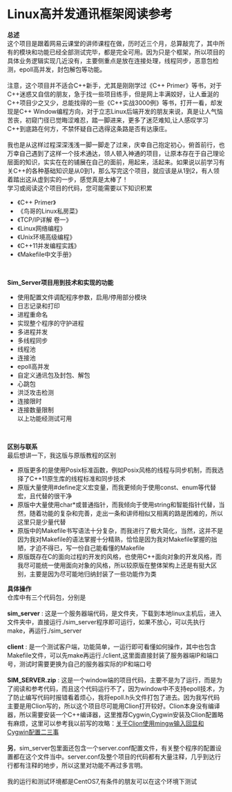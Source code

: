 Linux高并发通讯框架阅读参考                                                   
=======================

 **总述**<br>
   这个项目是跟着网易云课堂的讲师课程在做，历时近三个月，总算敲完了，其中所有的模块和功能已经全部测试完毕，都是完全可用。因为只是个框架，所以项目的具体业务逻辑实现几近没有，主要侧重点是放在连接处理，线程同步，恶意包检测，epoll高并发，封包解包等功能。<br>
   <br>
   注意，这个项目并不适合C++新手，尤其是刚刚学过《C++ Primer》等书，对于C++迷惑又自信的朋友，急于找一些项目练手，但是网上丰满姣好，让人垂涎的C++项目少之又少，总能找得的一些《C++实战3000例》等书，打开一看，却发现是C++ Window编程方向，对于立志Linux后端开发的朋友来说，真是让人气恼苦丧，初窥门径已觉晦涩难忍，踏一脚进来，更多了迷茫难知,让人感叹学习C++到底路在何方，不禁怀疑自己选得这条路是否有达康庄。<br>
   <br>
   我也是从这样过程深深浅浅一脚一脚走了过来，庆幸自己抱定初心，俯首前行，也万幸自己遇到了这样一个技术通达，领人顿入神通的项目，让原本存在于自己理论层面的知识，实实在在的铺展在自己的面前，用起来，活起来。如果说以前学习有关C++的各种基础知识是从0到1，那么写完这个项目，就应该是从1到2，有人领着踏出这从虚到实的一步，感觉真是太棒了！<br>
   学习或阅读这个项目的代码，您可能需要以下知识积累<br>
   * 《C++ Primer》
   * 《鸟哥的Linux私房菜》
   * 《TCP/IP详解 卷一》
   * 《Linux网络编程》
   * 《Unix环境高级编程》
   * 《C++11并发编程实践》
   * 《Makefile中文手册》<br>
   <br>

**Sim_Server项目用到技术和实现的功能**<br>
 * 使用配置文件调配程序参数，启用/停用部分模块
 * 日志记录和打印
 * 进程重命名
 * 实现整个程序的守护进程
 * 多进程并发
 * 多线程同步
 * 线程池
 * 连接池
 * epoll高并发
 * 自定义通讯包及封包、解包<br>
 * 心跳包
 * 洪泛攻击检测
 * 连接限时<br>
 * 连接数量限制<br>
 以上功能经测试可用<br>
 <br>
 
 **区别与联系**<br>
   最后想讲一下，我这版与原版教程的区别
   * 原版更多的是使用Posix标准函数，例如Posix风格的线程与同步机制，而我选择了C++11原生库的线程标准和同步技术
   * 原版大量使用\#define定义宏变量，而我更倾向于使用const、enum等代替宏，且代替的很干净
   * 原版中大量使用char\*或普通指针，而我倾向于使用string和智能指针代替，当然，随着功能的复杂和完善，走出一条和讲师相似又相离的路是困难的，所以这里只是少量代替
   * 原版中的Makefile书写语法十分复杂，而我进行了极大简化，当然，这并不是因为我对Makefile的语法掌握十分精熟，恰恰是因为我对Makefile掌握的拙陋，才迫不得已，写一份自己能看懂的Makefile
   * 原版既存在C的面向过程的开发的风格，也使用C++面向对象的开发风格，而我尽可能统一使用面向对象的风格，所以较原版在整体架构上还是有挺大区别，主要是因为尽可能地归纳封装了一些功能作为类<br>
   
 **具体操作**<br>
    仓库中有三个代码包，分别是<br>
    <br>
      **sim_server** : 这是一个服务器端代码，是文件夹，下载到本地linux主机后，进入文件夹中，直接运行./sim_server程序即可运行，如果不放心，可以先执行make，再运行./sim_server<br>
      <br>
      **client** : 是一个测试客户端，功能简单，一运行即可看懂如何操作，其中也包含Makefile文件，可以先make再运行./client,这里面直接封装了服务器端IP和端口号，测试时需要更换为自己的服务器实际的IP和端口号<br>
      <br>
      **SIM_SERVER.zip** : 这是一个window端的项目代码，主要不是为了运行，而是为了阅读和参考代码，而且这个代码运行不了，因为window中不支持epoll技术，为了防止编写代码时报错看着烦心，我将epoll.h头文件打包了进去。因为我写代码主要是用Clion写的，所以这个项目尽可能用Clion打开较好。Clion本身没有编译器，所以需要安装一个C++编译器，这里推荐Cygwin,Cygwin安装及Clion配置略有麻烦，这里可以参考我以前写的攻略：[关于Clion使用mingw输入回显和Cygwin配置二三事](https://tieba.baidu.com/p/5542169501)<br>
      <br>
      **另**，sim_server包里面还包含一个server.conf配置文件，有关整个程序的配置设置都在这个文件当中。server.conf及整个项目的代码都有大量注释，几乎到达行行都有注释的地步，所以这里对功能不再过多言明。<br>      
      我的运行和测试环境都是CentOS7,有条件的朋友可以在这个环境下测试<br>
    

   
   
   
 
    

                                                 

